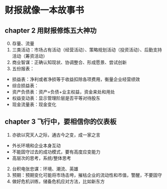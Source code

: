 # 财报就像一本故事书

## chapter 2 用财报修炼五大神功

0. 存量、流量
1. 三类活动：市场占有活动（经营活动）、策略规划活动（投资活动）、后勤支持活动（筹资活动）
2. 商业智谋：正确认知现状、协调整合、形成愿景、尝试创新
3. 五份报表：
- 损益表：净利或者净损等于收益扣除各项费用，衡量企业经营绩效
- 综合损益表：
- 资产负债表：资产=负债+业主权益，资金来处和用处
- 权益变动表：显示管理阶层是否平等对待股东
- 现金流量表：现金变化

## chapter 3 飞行中，要相信你的仪表板

1. 亦欲以究天人之际，通古今之变，成一家之言
- 外长环境和企业本身互动
- 不能固守过去的成功模式，要有高度应变能力
- 高层次的思考，系统/整体思考
2. 台积电张忠谋：环境、潮流、英雄
3. 预期：预期变化可能将市场击垮，摧枯企业的流动性和市值，警醒，不要固守
4. 做好危机训练，储备危机应对方法，比如新东方